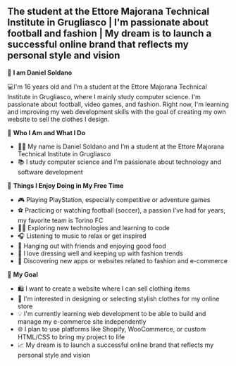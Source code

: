 ## **The student at the Ettore Majorana Technical Institute in Grugliasco |  I'm passionate about football and fashion |  My dream is to launch a successful online brand that reflects my personal style and vision**

👦 **I am Daniel Soldano**

💻I'm 16 years old and I'm a student at the Ettore Majorana Technical Institute in Grugliasco, where I mainly study computer science. I'm passionate about football, video games, and fashion.
Right now, I'm learning and improving my web development skills with the goal of creating my own website to sell the clothes I design.




👋 **Who I Am and What I Do**

- 🧑‍💻 My name is Daniel Soldano and I’m a student at the Ettore Majorana Technical Institute in Grugliasco
- 📚 I study computer science and I’m passionate about technology and software development



  
🎯 **Things I Enjoy Doing in My Free Time**

- 🎮 Playing PlayStation, especially competitive or adventure games 
- ⚽ Practicing or watching football (soccer), a passion I've had for years, my favorite team is Torino FC  
- 🧑‍💻 Exploring new technologies and learning to code  
- 🎧 Listening to music to relax or get inspired  
- 🍕 Hanging out with friends and enjoying good food
- 👔 I love dressing well and keeping up with fashion trends
- 📱 Discovering new apps or websites related to fashion and e-commerce
  



🚀 **My Goal**

- 🛍️ I want to create a website where I can sell clothing items
- 🎨 I'm interested in designing or selecting stylish clothes for my online store
- 💡 I'm currently learning web development to be able to build and manage my e-commerce site independently
- 🌐 I plan to use platforms like Shopify, WooCommerce, or custom HTML/CSS to bring my project to life
- 📈 My dream is to launch a successful online brand that reflects my personal style and vision



